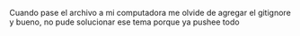 Cuando pase el archivo a mi computadora me olvide de agregar el gitignore y bueno, no pude solucionar ese tema porque ya pushee todo

